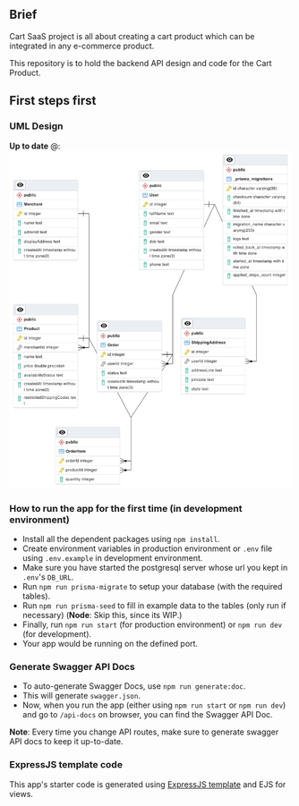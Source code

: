 ## Brief
Cart SaaS project is all about creating a cart product which can be integrated in any e-commerce product.

This repository is to hold the backend API design and code for the Cart Product.
## First steps first
### UML Design
**Up to date** @: ![ERD from local database](resources/image.png)

### How to run the app for the first time (in development environment)
- Install all the dependent packages using `npm install`.
- Create environment variables in production environment or `.env` file using `.env.example` in development environment.
- Make sure you have started the postgresql server whose url you kept in `.env`'s `DB_URL`.
- Run `npm run prisma-migrate` to setup your database (with the required tables).
- Run `npm run prisma-seed` to fill in example data to the tables (only run if necessary) (**Node**: Skip this, since its WIP.)
- Finally, run `npm run start` (for production environment) or `npm run dev` (for development).
- Your app would be running on the defined port.

### Generate Swagger API Docs
- To auto-generate Swagger Docs, use `npm run generate:doc`.
- This will generate `swagger.json`.
- Now, when you run the app (either using `npm run start` or `npm run dev`) and go to `/api-docs` on browser, you can find the Swagger API Doc.

**Note**: Every time you change API routes, make sure to generate swagger API docs to keep it up-to-date.

### ExpressJS template code
This app's starter code is generated using [ExpressJS template](https://expressjs.com/en/starter/generator.html) and EJS for views.
